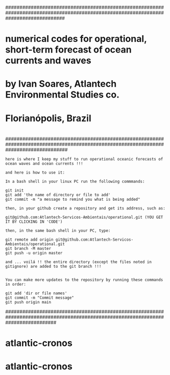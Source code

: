 #####################################################################################################################################
#
#            numerical codes for operational, short-term forecast of ocean currents and waves
#
#                                          by Ivan Soares, Atlantech Environmental Studies co.
#                                                        
#                                                                       Florianópolis, Brazil
#
######################################################################################################################################

	here is where I keep my stuff to run operational oceanic forecasts of ocean waves and ocean currents !!!

	and here is how to use it:

	In a bash shell in your linux PC run the following commmands:

	git init
	git add 'the name of directory or file to add'
	git commit -m "a message to remind you what is being added"

	then, in your github create a repository and get its address, such as:

	git@github.com:Atlantech-Servicos-Ambientais/operational.git (YOU GET IT BY CLICKING IN 'CODE')

	then, in the same bash shell in your PC, type:

	git remote add origin git@github.com:Atlantech-Servicos-Ambientais/operational.git
	git branch -M master
	git push -u origin master

	and ... voilá !! the entire directory (except the files noted in gitignore) are added to the git branch !!!


	You can make more updates to the repository by running these commands in order:

	git add 'dir or file names'
	git commit -m "Commit message"
	git push origin main



##################################################################################################################################
# atlantic-cronos
# atlantic-cronos
